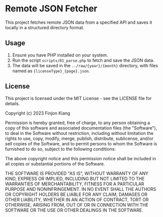 # Remote JSON Fetcher

This project fetches remote JSON data from a specified API and saves it locally in a structured directory format.

## Usage

1. Ensure you have PHP installed on your system.
2. Run the script `scripts/01_parse.php` to fetch and save the JSON data.
3. The data will be saved in the `../raw/{year}/{month}` directory, with files named as `{licenseType}_{page}.json`.

## License

This project is licensed under the MIT License - see the LICENSE file for details.

Copyright (c) 2023 Finjon Kiang

Permission is hereby granted, free of charge, to any person obtaining a copy of this software and associated documentation files (the "Software"), to deal in the Software without restriction, including without limitation the rights to use, copy, modify, merge, publish, distribute, sublicense, and/or sell copies of the Software, and to permit persons to whom the Software is furnished to do so, subject to the following conditions:

The above copyright notice and this permission notice shall be included in all copies or substantial portions of the Software.

THE SOFTWARE IS PROVIDED "AS IS", WITHOUT WARRANTY OF ANY KIND, EXPRESS OR IMPLIED, INCLUDING BUT NOT LIMITED TO THE WARRANTIES OF MERCHANTABILITY, FITNESS FOR A PARTICULAR PURPOSE AND NONINFRINGEMENT. IN NO EVENT SHALL THE AUTHORS OR COPYRIGHT HOLDERS BE LIABLE FOR ANY CLAIM, DAMAGES OR OTHER LIABILITY, WHETHER IN AN ACTION OF CONTRACT, TORT OR OTHERWISE, ARISING FROM, OUT OF OR IN CONNECTION WITH THE SOFTWARE OR THE USE OR OTHER DEALINGS IN THE SOFTWARE. 